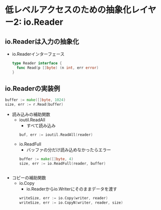 # 低レベルアクセスのための抽象化レイヤー2: io.Reader

## io.Readerは入力の抽象化
- io.Readerインターフェース
  ```go
  type Reader interface {
    func Read(p []byte) (n int, err error)
  }
  ```
## io.Readerの実装例   
```go
buffer := make([]byte, 1024)
size, err := r.Read(buffer)
```

- 読み込みの補助関数
  - ioutil.ReadAll
    - すべて読み込み
    ```go
    buf, err := ioutil.ReadAll(reader)
    ```
  - io.ReadFull
    - バッファの分だけ読み込めなかったらエラー
    ```go
    buffer := make([]byte, 4)
    size, err := io.ReadFull(reader, buffer)
  ```
- コピーの補助関数
  - io.Copy
    - io.Readerからio.Writerにそのままデータを渡す
    ```go
    writeSize, err := io.Copy(writer, reader)
    writeSize, err := io.CopyN(writer, reader, size)
    ```
